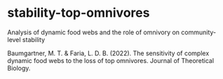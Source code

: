 # stability-top-omnivores
Analysis of dynamic food webs and the role of omnivory on community-level stability

Baumgartner, M. T. & Faria, L. D. B. (2022). The sensitivity of complex dynamic food webs to the loss of top omnivores. Journal of Theoretical Biology.
